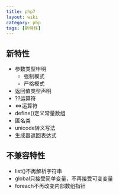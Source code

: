 ```yaml
---
title: php7
layout: wiki
category: php
tags: [新特性]
---
```


## 新特性

* 参数类型申明
	* 强制模式
	* 严格模式
* 返回值类型声明
* ??运算符
* <=>运算符
* define()定义常量数组
* 匿名类
* unicode转义写法
* 生成器返回表达式

## 不兼容特性

* list()不再解析字符串
* global只接受简单变量，不再接受可变变量
* foreach不再改变内部数组指针

